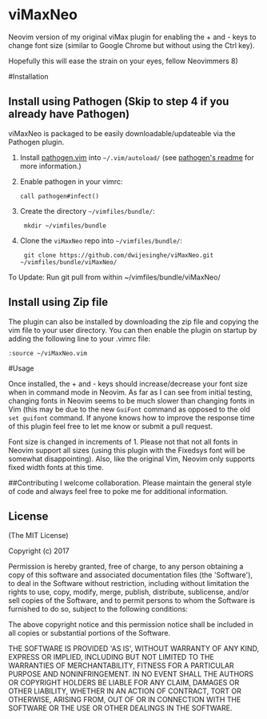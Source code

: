 # viMaxNeo

Neovim version of my original viMax plugin for enabling the + and - keys to change font size (similar to Google Chrome but without using the Ctrl key). 

Hopefully this will ease the strain on your eyes, fellow Neovimmers 8)

#Installation

## Install using Pathogen (Skip to step 4 if you already have Pathogen)

viMaxNeo is packaged to be easily downloadable/updateable via the Pathogen plugin.

1. Install [pathogen.vim] into `~/.vim/autoload/` (see [pathogen's
   readme][install-pathogen] for more information.)

[pathogen.vim]: http://www.vim.org/scripts/script.php?script_id=2332
[install-pathogen]: https://github.com/tpope/vim-pathogen#installation

2. Enable pathogen in your vimrc:

   ```vim
   call pathogen#infect()
   ```

3. Create the directory `~/vimfiles/bundle/`:

        mkdir ~/vimfiles/bundle

4. Clone the `viMaxNeo` repo into `~/vimfiles/bundle/`:

        git clone https://github.com/dwijesinghe/viMaxNeo.git ~/vimfiles/bundle/viMaxNeo/

To Update:
Run git pull from within ~/vimfiles/bundle/viMaxNeo/

## Install using Zip file

The plugin can also be installed by downloading the zip file and copying the vim file to your user directory. You can then enable the plugin on startup by adding the following line to your .vimrc file:
 
 ```vim
 :source ~/viMaxNeo.vim
 ```

#Usage

Once installed, the + and - keys should increase/decrease your font size when in command mode in Neovim. As far as I can see from initial testing, changing fonts in Neovim seems to be much slower than changing fonts in Vim (this may be due to the new `GuiFont` command as opposed to the old `set guifont` command. If anyone knows how to improve the response time of this plugin feel free to let me know or submit a pull request. 

Font size is changed in increments of 1. Please not that not all fonts in Neovim support all sizes (using this plugin with the Fixedsys font will be somewhat disappointing). Also, like the original Vim, Neovim only supports fixed width fonts at this time.


##Contributing
I welcome collaboration. Please maintain the general style of code and always feel free to poke me for additional information.


## License 

(The MIT License)

Copyright (c) 2017

Permission is hereby granted, free of charge, to any person obtaining
a copy of this software and associated documentation files (the
'Software'), to deal in the Software without restriction, including
without limitation the rights to use, copy, modify, merge, publish,
distribute, sublicense, and/or sell copies of the Software, and to
permit persons to whom the Software is furnished to do so, subject to
the following conditions:

The above copyright notice and this permission notice shall be
included in all copies or substantial portions of the Software.

THE SOFTWARE IS PROVIDED 'AS IS', WITHOUT WARRANTY OF ANY KIND,
EXPRESS OR IMPLIED, INCLUDING BUT NOT LIMITED TO THE WARRANTIES OF
MERCHANTABILITY, FITNESS FOR A PARTICULAR PURPOSE AND NONINFRINGEMENT.
IN NO EVENT SHALL THE AUTHORS OR COPYRIGHT HOLDERS BE LIABLE FOR ANY
CLAIM, DAMAGES OR OTHER LIABILITY, WHETHER IN AN ACTION OF CONTRACT,
TORT OR OTHERWISE, ARISING FROM, OUT OF OR IN CONNECTION WITH THE
SOFTWARE OR THE USE OR OTHER DEALINGS IN THE SOFTWARE.
